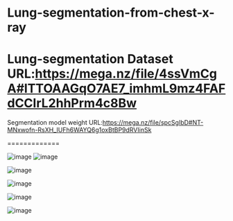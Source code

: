 # Lung-segmentation-from-chest-x-ray
 
Lung-segmentation Dataset URL:https://mega.nz/file/4ssVmCgA#lTTOAAGqO7AE7_imhmL9mz4FAFdCCIrL2hhPrm4c8Bw
=============
Segmentation model weight URL:https://mega.nz/file/spcSgIbD#NT-MNxwofn-RsXH_IUFh6WAYQ6g1oxBtBP9dRVIinSk

=============



![image](https://github.com/wade0125/Lung-segmentation-from-chest-x-ray/blob/main/img/show_data_0.png)
![image](https://github.com/wade0125/Lung-segmentation-from-chest-x-ray/blob/main/img/show_data_1.png)


![image](https://github.com/wade0125/Lung-segmentation-from-chest-x-ray/blob/main/img/Training_history%20SEGNET.png)

![image](https://github.com/wade0125/Lung-segmentation-from-chest-x-ray/blob/main/img/SEGNET_predict.png)

![image](https://github.com/wade0125/Lung-segmentation-from-chest-x-ray/blob/main/img/Training_history%20UNET.png)

![image](https://github.com/wade0125/Lung-segmentation-from-chest-x-ray/blob/main/img/UNET_predict.png)
